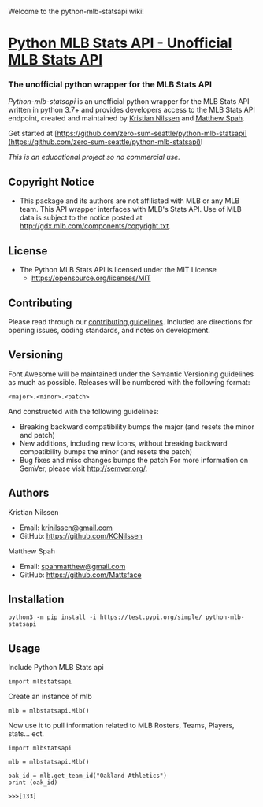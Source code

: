 Welcome to the python-mlb-statsapi wiki!

# [Python MLB Stats API - Unofficial MLB Stats API](..)

### The unofficial python wrapper for the MLB Stats API

*Python-mlb-statsapi* is an unofficial python wrapper for the MLB Stats API written in python 3.7+ and provides developers access to the MLB Stats API endpoint, created and maintained by [Kristian Nilssen](https://github.com/KCNilssen) and [Matthew Spah](https://github.com/Mattsface).

Get started at [https://github.com/zero-sum-seattle/python-mlb-statsapi](https://github.com/zero-sum-seattle/python-mlb-statsapi)!

*This is an educational project so no commercial use.*

## Copyright Notice
* This package and its authors are not affiliated with MLB or any MLB team. This API wrapper interfaces with MLB's Stats API. Use of MLB data is subject to the notice posted at http://gdx.mlb.com/components/copyright.txt.

## License
* The Python MLB Stats API is licensed under the MIT License
  * https://opensource.org/licenses/MIT 

## Contributing
Please read through our [contributing guidelines](https://github.com/zero-sum-seattle/python-mlb-statsapi/blob/development/CONTRIBUTING.md). Included are directions for opening issues, coding standards, and notes on development.

## Versioning
Font Awesome will be maintained under the Semantic Versioning guidelines as much as possible. Releases will be numbered with the following format:

```<major>.<minor>.<patch>```

And constructed with the following guidelines:

* Breaking backward compatibility bumps the major (and resets the minor and patch)
* New additions, including new icons, without breaking backward compatibility bumps the minor (and resets the patch)
* Bug fixes and misc changes bumps the patch
For more information on SemVer, please visit http://semver.org/.

## Authors
Kristian Nilssen
* Email: [krinilssen@gmail.com](mailto:krinilssen@gmail.com)
* GitHub: https://github.com/KCNilssen

Matthew Spah
* Email: [spahmatthew@gmail.com](mailto:spahmatthew@gmail.com)
* GitHub: https://github.com/Mattsface

## Installation
```python3 -m pip install -i https://test.pypi.org/simple/ python-mlb-statsapi```

## Usage
Include Python MLB Stats api

``` import mlbstatsapi ```

Create an instance of mlb

``` mlb = mlbstatsapi.Mlb() ```

Now use it to pull information related to MLB Rosters, Teams, Players, stats... ect.

```
import mlbstatsapi

mlb = mlbstatsapi.Mlb()

oak_id = mlb.get_team_id("Oakland Athletics")
print (oak_id)

>>>[133]
```

